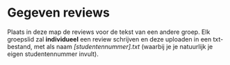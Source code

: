 # Gegeven reviews

Plaats in deze map de reviews voor de tekst van een andere groep.
Elk groepslid zal **individueel** een review schrijven en deze uploaden in een txt-bestand, met als naam *[studentennummer].txt* (waarbij je je natuurlijk je eigen studentennummer invult).
